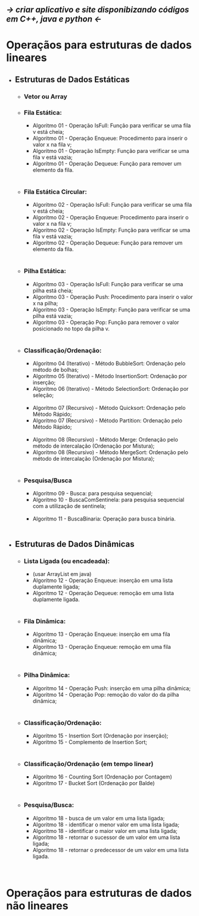 ## ***→ criar aplicativo e site disponibizando códigos em C++, java e python ←***

# Operaçãos para estruturas de dados lineares


- ## Estruturas de Dados Estáticas

  - ### Vetor ou Array


  - ### Fila Estática:
    - Algoritmo 01 - Operação IsFull: Função para verificar se uma fila v está cheia;
    - Algoritmo 01 - Operação Enqueue: Procedimento para inserir o valor x na fila v;
    - Algoritmo 01 - Operação IsEmpty: Função para verificar se uma fila v está vazia;
    - Algoritmo 01 - Operação Dequeue: Função para remover um elemento da fila. </br></br>

  - ### Fila Estática Circular:
    - Algoritmo 02 - Operação IsFull: Função para verificar se uma fila v está cheia;
    - Algoritmo 02 - Operação Enqueue: Procedimento para inserir o valor x na fila v;
    - Algoritmo 02 - Operação IsEmpty: Função para verificar se uma fila v está vazia;
    - Algoritmo 02 - Operação Dequeue: Função para remover um elemento da fila. </br></br>

  - ### Pilha Estática:
    - Algoritmo 03 - Operação IsFull: Função para verificar se uma pilha está cheia; 
    - Algoritmo 03 - Operação Push: Procedimento para inserir o valor x na pilha; 
    - Algoritmo 03 - Operação IsEmpty: Função para verificar se uma pilha está vazia;
    - Algoritmo 03 - Operação Pop: Função para remover o valor posicionado no topo da pilha v. </br></br>

  - ### Classificação/Ordenação:
    - Algoritmo 04 (Iterativo) - Método BubbleSort: Ordenação pelo método de bolhas;
    - Algoritmo 05 (Iterativo) - Método InsertionSort: Ordenação por inserção;
    - Algoritmo 06 (Iterativo) - Método SelectionSort: Ordenação por seleção; </br></br>
    - Algoritmo 07 (Recursivo) - Método Quicksort: Ordenação pelo Método Rápido;
    - Algoritmo 07 (Recursivo) - Método Partition: Ordenação pelo Método Rápido; </br></br>
    - Algoritmo 08 (Recursivo) - Método Merge: Ordenação pelo método de intercalação (Ordenação por Mistura);
    - Algoritmo 08 (Recursivo) - Método MergeSort: Ordenação pelo método de intercalação (Ordenação por Mistura); </br></br>

  - ### Pesquisa/Busca
    - Algoritmo 09 - Busca: para pesquisa sequencial;
    - Algoritmo 10 - BuscaComSentinela: para pesquisa sequencial com a utilização de sentinela; </br></br>
    - Algoritmo 11 - BuscaBinaria: Operação para busca binária.</br></br>

- ## Estruturas de Dados Dinâmicas
  - ### Lista Ligada (ou encadeada):
    - (usar ArrayList em java)
    - Algoritmo 12 - Operação Enqueue: inserção em uma lista duplamente ligada;
    - Algoritmo 12 - Operação Dequeue: remoção em uma lista duplamente ligada.</br></br>

  - ### Fila Dinâmica:
    - Algoritmo 13 - Operação Enqueue: inserção em uma fila dinâmica;
    - Algoritmo 13 - Operação Enqueue: remoção em uma fila dinâmica;</br></br>

  - ### Pilha Dinâmica:
    - Algoritmo 14 - Operação Push: inserção em uma pilha dinâmica;
    - Algoritmo 14 - Operação Pop: remoção do valor do da pilha dinâmica;</br></br> 

  - ### Classificação/Ordenação:
    - Algoritmo 15 - Insertion Sort (Ordenação por inserção);
    - Algoritmo 15 - Complemento de Insertion Sort;</br></br>

  - ### Classificação/Ordenação (em tempo linear)
    - Algoritmo 16 - Counting Sort (Ordenação por Contagem)
    - Algoritmo 17 - Bucket Sort (Ordenação por Balde)</br></br>

  - ### Pesquisa/Busca:
    - Algoritmo 18 - busca de um valor em uma lista ligada;
    - Algoritmo 18 - identificar o menor valor em uma lista ligada;
    - Algoritmo 18 - identificar o maior valor em uma lista ligada;
    - Algoritmo 18 - retornar o sucessor de um valor em uma lista ligada;
    - Algoritmo 18 - retornar o predecessor de um valor em uma lista ligada.</br></br></br>

# Operaçãos para estruturas de dados não lineares
</br>
